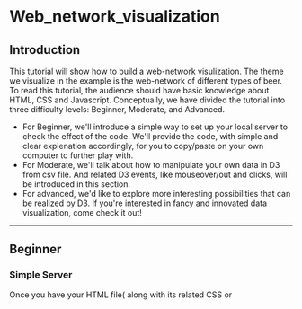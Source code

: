 # Web_network_visualization

## Introduction

  This tutorial will show how to build a web-network visulization. The theme we visualize in the example is the web-network of different types of beer. To read this tutorial, the audience should have basic knowledge about HTML, CSS and Javascript. 
  Conceptually, we have divided the tutorial into three difficulty levels: Beginner, Moderate, and Advanced. 
  - For Beginner, we'll introduce a simple way to set up your local server to check the effect of the code. We'll provide the code, with simple and clear explenation accordingly, for you to copy/paste on your own computer to further play with. 
  - For Moderate, we'll talk about how to manipulate your own data in D3 from csv file. And related D3 events, like mouseover/out and clicks, will be introduced in this section.
  - For advanced, we'd like to explore more interesting possibilities that can be realized by D3. If you're interested in fancy and innovated data visualization, come check it out!

***
## Beginner

### Simple Server

Once you have your HTML file( along with its related CSS or <style>, JS and D3 or <script>) done, the next step to do is to **"show it off"**!!!

"But wait, where's my fancy visualization??? I clicked the HTML and it just opens a dumb plain grey-backgrounded page..."

Calm down, that's just because the "show it off" is in fact the step after the "practical next step", **setting up your local server**.

To make it simple:
1. Open your terminal.
2. Cd into the dir your html is currently at.
3. Type (copy/paste) and enter:
```javascript
python -m SimpleHTTPServer
```
4. You're good to go at http://localhost:8000

### the Codes
1. HTML:<br>
[check this HTML](code/index.html)

2. json file in the same dir save as "graphFile.json":<br>
[check this JSON](code/graphFile.json)

3. After set up your server, let's see the final effect:
![the demo img](img/trial.png)
